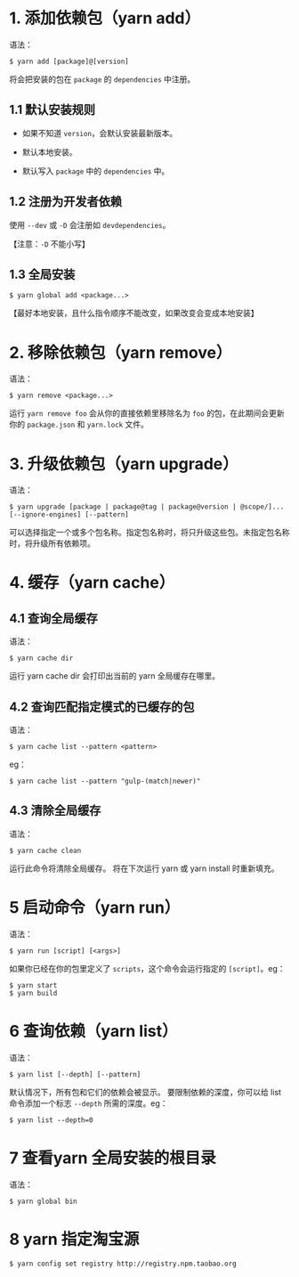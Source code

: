 # 1. 添加依赖包（yarn add）

语法：

```shell
$ yarn add [package]@[version]
```

将会把安装的包在 `package` 的 `dependencies` 中注册。

## 1.1 默认安装规则

- 如果不知道 `version`，会默认安装最新版本。

- 默认本地安装。

- 默认写入 `package` 中的 `dependencies` 中。

## 1.2 注册为开发者依赖

使用 `--dev` 或 `-D` 会注册如 `devdependencies`。

【注意：`-D` 不能小写】

## 1.3 全局安装

```shell
$ yarn global add <package...>
```

【最好本地安装，且什么指令顺序不能改变，如果改变会变成本地安装】

# 2. 移除依赖包（yarn remove）

语法：

```shell
$ yarn remove <package...>
```

运行 `yarn remove foo` 会从你的直接依赖里移除名为 `foo` 的包，在此期间会更新你的 `package.json` 和 `yarn.lock` 文件。

# 3. 升级依赖包（yarn upgrade）

语法：

```shell
$ yarn upgrade [package | package@tag | package@version | @scope/]... [--ignore-engines] [--pattern]
```

可以选择指定一个或多个包名称。指定包名称时，将只升级这些包。未指定包名称时，将升级所有依赖项。

# 4. 缓存（yarn cache）

## 4.1 查询全局缓存

语法：

```shell
$ yarn cache dir
```

运行 yarn cache dir 会打印出当前的 yarn 全局缓存在哪里。

## 4.2 查询匹配指定模式的已缓存的包

语法：

```shell
$ yarn cache list --pattern <pattern>
```

eg：

```shell
$ yarn cache list --pattern "gulp-(match|newer)"
```

## 4.3 清除全局缓存

语法：

```shell
$ yarn cache clean
```

运行此命令将清除全局缓存。 将在下次运行 yarn 或 yarn install 时重新填充。

# 5 启动命令（yarn run）

语法：

```shell
$ yarn run [script] [<args>]
```

如果你已经在你的包里定义了 `scripts`，这个命令会运行指定的 `[script]`。eg：

```shell
$ yarn start
$ yarn build
```

# 6 查询依赖（yarn list）

语法：

```shell
$ yarn list [--depth] [--pattern]
```

默认情况下，所有包和它们的依赖会被显示。 要限制依赖的深度，你可以给 list 命令添加一个标志 `--depth` 所需的深度。eg：

```shell
$ yarn list --depth=0
```

# 7 查看yarn 全局安装的根目录

语法：

```shell
$ yarn global bin
```

# 8 yarn 指定淘宝源

```shell
$ yarn config set registry http://registry.npm.taobao.org
```

